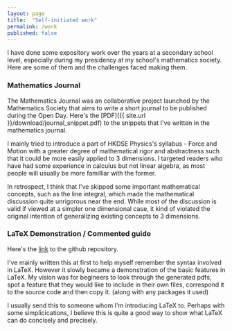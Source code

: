 ```yaml
---
layout: page
title:  "Self-initiated work"
permalink: /work
published: false
---
```


I have done some expository work over the years at a secondary school level, especially during my presidency at my school's mathematics society. Here are some of them and the challenges faced making them.

### Mathematics Journal

The Mathematics Journal was an collaborative project launched by the Mathematics Society that aims to write a short journal to be published during the Open Day. Here's the [PDF]({{ site.url }}/download/journal_snippet.pdf) to the snippets that I've written in the mathematics journal.

I mainly tried to introduce a part of HKDSE Physics's syllabus - Force and Motion with a greater degree of mathematical rigor and abstractness such that it could be more easily applied to 3 dimensions. I targeted readers who have had some experience in calculus but not linear algebra, as most people will usually be more familliar with the former. 

In retrospect, I think that I've skipped some important mathematical concepts, such as the line integral, which made the mathematical discussion quite unrigorous near the end. While most of the discussion is valid if viewed at a simpler one dimensional case, it kind of violated the original intention of generalizing existing concepts to 3 dimensions. 

### LaTeX Demonstration / Commented guide

Here's the [link](https://github.com/greenone092/Latex-Tutorial) to the github repository.

I've mainly written this at first to help myself remember the syntax involved in LaTeX. However it slowly became a demonstration of the basic features in LaTeX. My vision was for begineers to look through the generated pdfs, spot a feature that they would like to include in their own files, correspond it to the source code and then copy it. (along with any packages it used) 

I usually send this to someone whom I'm introducing LaTeX to. Perhaps with some simplicications, I believe this is quite a good way to show what LaTeX can do concisely and precisely. 